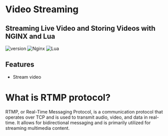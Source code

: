 # Video Streaming
## Streaming Live Video and Storing Videos with NGINX and Lua
![version](https://img.shields.io/badge/version-0.0.1-blue.svg)
![Nginx](https://img.shields.io/badge/nginx-%23009639.svg?style=for-the-badge&logo=nginx&logoColor=white) ![Lua](https://img.shields.io/badge/lua-%232C2D72.svg?style=for-the-badge&logo=lua&logoColor=white)

## Features
- Stream video

# What is RTMP protocol?
RTMP, or Real-Time Messaging Protocol, is a communication protocol that operates over TCP and is used to transmit audio, video, and data in real-time. It allows for bidirectional messaging and is primarily utilized for streaming multimedia content.
